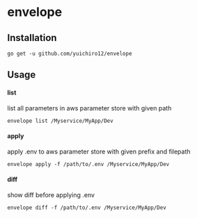 # envelope

## Installation
```
go get -u github.com/yuichiro12/envelope
```

## Usage

#### list
list all parameters in aws parameter store with given path
```
envelope list /Myservice/MyApp/Dev
```

#### apply
apply .env to aws parameter store with given prefix and filepath
```
envelope apply -f /path/to/.env /Myservice/MyApp/Dev
```

#### diff
show diff before applying .env
```
envelope diff -f /path/to/.env /Myservice/MyApp/Dev
```
